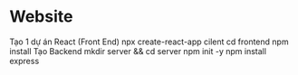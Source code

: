 # Website
Tạo 1 dự án React (Front End)
npx create-react-app cilent
cd frontend
npm install
Tạo Backend
mkdir server && cd server
npm init -y
npm install express
